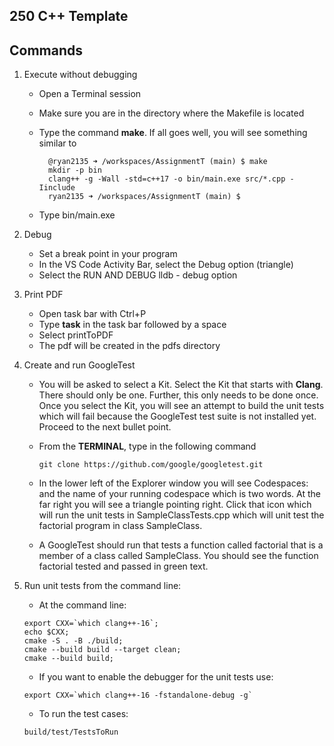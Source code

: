 ## 250 C++ Template

## Commands

1. Execute without debugging

    * Open a Terminal session
    * Make sure you are in the directory where the Makefile is located
    * Type the command <b>make</b>. If all goes well, you will see something similar to 

      ```
        @ryan2135 ➜ /workspaces/AssignmentT (main) $ make
        mkdir -p bin
        clang++ -g -Wall -std=c++17 -o bin/main.exe src/*.cpp -Iinclude
        ryan2135 ➜ /workspaces/AssignmentT (main) $ 
      ```
    * Type bin/main.exe

2. Debug

    * Set a break point in your program
    * In the VS Code Activity Bar, select the Debug option (triangle)
    * Select the RUN AND DEBUG lldb - debug option

3. Print PDF

    * Open task bar with Ctrl+P
    * Type <b>task</b> in the task bar followed by a space
    * Select printToPDF
    * The pdf will be created in the pdfs directory

4. Create and run GoogleTest

    * You will be asked to select a Kit. Select the Kit that starts with **Clang**. There should only be one. Further, this only needs to be done once. Once you select the Kit, you will see an attempt to build the unit tests which will fail because the GoogleTest test suite is not installed yet. Proceed to the next bullet point.

    * From the **TERMINAL**, type in the following command
      ```
      git clone https://github.com/google/googletest.git
      ```

    * In the lower left of the Explorer window you will see Codespaces: and the name of your running codespace which is two words. At the far right you will see a triangle pointing right. Click that icon which will run the unit tests in SampleClassTests.cpp which will unit test the factorial program in class SampleClass.

    * A GoogleTest should run that tests a function called factorial that is a member of a class called SampleClass. You should see the function factorial tested and passed in green text.
  
5. Run unit tests from the command line:
   * At the command line:
   ```
   export CXX=`which clang++-16`;
   echo $CXX;
   cmake -S . -B ./build;
   cmake --build build --target clean;
   cmake --build build;
   ```
   * If you want to enable the debugger for the unit tests use:
   ```
   export CXX=`which clang++-16 -fstandalone-debug -g`
   ```
   * To run the test cases:
   ```
   build/test/TestsToRun
   ```
